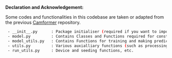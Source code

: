 **Declaration and Acknowledgement:**

Some codes and functionalities in this codebase are taken or adapted from the previous [Camformer](https://github.com/FredrikSvenssonUK/DREAM2022_Camformers) repository.

```sh
 - __init__.py      : Package initialiser (required if you want to import the base package somewhere)
 - model.py         : Contains Classes and Functions required for constructing model (structure only)
 - model_utils.py   : Contains Functions for training and making prediction on a trained model
 - utils.py         : Various auxialliary functions (such as processing data, One-hot encoding, etc.)
 - run_utils.py     : Device and seeding functions, etc.
 ```